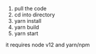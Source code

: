 1. pull the code
2. cd into directory
3. yarn install
4. yarn build
5. yarn start

it requires node v12 and yarn/npm
